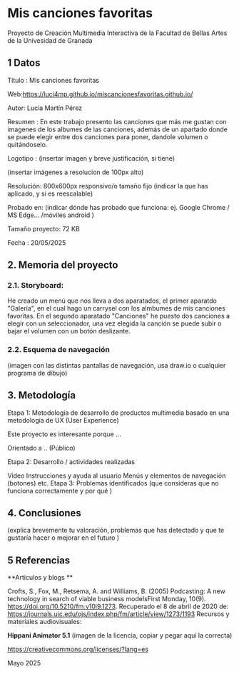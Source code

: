 # Mis canciones favoritas
Proyecto de Creación Multimedia Interactiva de la Facultad de Bellas Artes de la Univesidad de Granada

## 1 Datos
Titulo : Mis canciones favoritas

Web:https://luci4mp.github.io/miscancionesfavoritas.github.io/

Autor: Lucía Martín Pérez 

Resumen : En este trabajo presento las canciones que más me gustan con imagenes de los albumes de las canciones, además de un apartado donde se puede elegir entre dos canciones para poner, dandole volumen o quitándoselo.

Logotipo : (insertar imagen y breve justificación, si tiene)

(insertar imágenes a resolucion de 100px alto)

Resolución: 800x600px responsivo/o tamaño fijo (indicar la que has aplicado, y si es reescalable)

Probado en: (indicar dónde has probado que funciona: ej. Google Chrome / MS Edge... /móviles android )

Tamaño proyecto: 72 KB

Fecha : 20/05/2025

## 2. Memoria del proyecto
### 2.1. Storyboard:
He creado un menú que nos lleva a dos aparatados, el primer aparatdo "Galería", en el cual hago un carrysel con los almbumes de mis canciones favoritas. En el segundo aparatado "Canciones" he puesto dos canciones a elegir con un seleccionador, una vez elegida la canción se puede subir o bajar el volumen con un botón deslizante.

### 2.2. Esquema de navegación
(imagen con las distintas pantallas de navegación, usa draw.io o cualquier programa de dibujo)

## 3. Metodología

Etapa 1: Metodología de desarrollo de productos multimedia basado en una metodología de UX (User Experience)

Este proyecto es interesante porque ...

Orientado a .. (Público)

Etapa 2: Desarrollo / actividades realizadas

Video
Instrucciones y ayuda al usuario
Menús y elementos de navegación (botones)
etc.
Etapa 3: Problemas identificados
(que consideras que no funciona correctamente y por qué )

## 4. Conclusiones
(explica brevemente tu valoración, problemas que has detectado y que te gustaría hacer o mejorar en el futuro )

## 5 Referencias
**Artículos y blogs **

Crofts, S., Fox, M., Retsema, A. and Williams, B. (2005) Podcasting: A new technology in search of viable business modelsFirst Monday, 10(9). https://doi.org/10.5210/fm.v10i9.1273. Recuperado el 8 de abril de 2020 de: https://journals.uic.edu/ojs/index.php/fm/article/view/1273/1193
Recursos y materiales audiovisuales:

**Hippani Animator 5.1**
(imagen de la licencia, copiar y pegar aquí la correcta)

https://creativecommons.org/licenses/?lang=es

Mayo 2025
